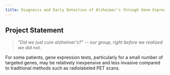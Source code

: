 ```yaml
---
title: Diagnosis and Early Detection of Alzheimer's through Gene Expression
---
```

## Project Statement

>*"Did we just cure alzheimer's?" -- our group, right before we realized we did not.*

For some patients, gene expression tests, particularly for a small number of targeted genes, may be relatively inexpensive and less invasive compared to traditional methods such as radiolabeled PET scans.


